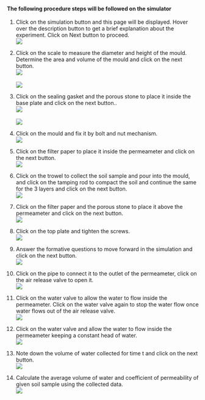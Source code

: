 #### The following procedure steps will be followed on the simulator

1.	Click on the simulation button and this page will be displayed. Hover over the description button to get a brief explanation about the experiment. Click on Next button to proceed.</br>
<img src="images/1.png" /></br>

2. Click on the scale to measure the diameter and height of the mould. Determine the area and volume of the mould and click on the next button.</br>
<img src="images/3.png" /></br></br>
<img src="images/5.png" /></br>

3. Click on the sealing gasket and the porous stone to place it inside the base plate and click on the next button..</br>
<img src="images/7.png" /></br></br>
<img src="images/8.png" /></br>

4. Click on the mould and fix it by bolt and nut mechanism.</br>
<img src="images/10.png" /></br>

5. Click on the filter paper to place it inside the permeameter and click on the next button.</br>
<img src="images/13.png" /></br>

6. Click on the trowel to collect the soil sample and pour into the mould, and click on the tamping rod to compact the soil and continue the same for the 3 layers and click on the next button.</br>
<img src="images/15.png" /></br>

7. Click on the filter paper and the porous stone to place it above the permeameter and click on the next button.</br>
<img src="images/13.png" /></br>

8. Click on the top plate and tighten the screws.</br>
<img src="images/18.png" /></br>

9. Answer the formative questions to move forward in the simulation and click on the next button.</br>
<img src="images/25.png" /></br>

10. Click on the pipe to connect it to the outlet of the permeameter, click on the air release valve to open it.</br>
<img src="images/27.png" /></br>

11. Click on the water valve to allow the water to flow inside the permeameter. Click on the water valve again to stop the water flow once water flows out  of the air release valve.</br>
<img src="images/32.png" /></br>

12. Click on the water valve and allow the water to flow inside the permeameter keeping a constant head of water.</br>
<img src="images/35.png" /></br>

13. Note down the volume of water collected for time t and click on the next button.</br>
<img src="images/40.png" /></br>

14. Calculate the average volume of water and coefficient of permeability of given soil sample using the collected data.</br>
<img src="images/43.png" /></br>
